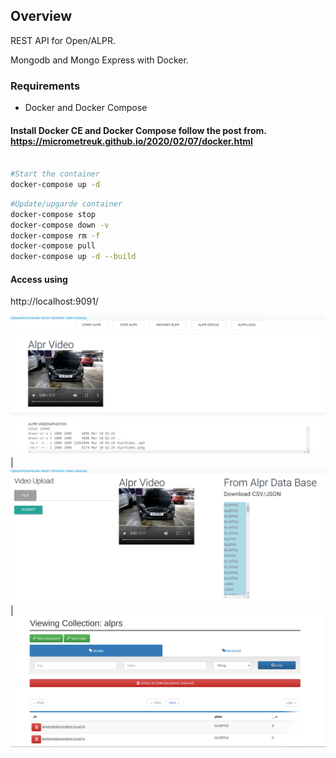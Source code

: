 ## Overview 
REST API for Open/ALPR.

Mongodb and Mongo Express with Docker.

### Requirements
- Docker and Docker Compose
#### Install Docker CE and Docker Compose follow the post from. https://micrometreuk.github.io/2020/02/07/docker.html
``` bash

#Start the container
docker-compose up -d               
```
``` bash
#Update/upgarde container  
docker-compose stop
docker-compose down -v
docker-compose rm -f
docker-compose pull
docker-compose up -d --build
```
#### Access using
http://localhost:9091/

![alt tag](public/images/alpr-admin.png)  | ![alt tag](public/images/upload.png ) |  ![alt tag](public/images/db-admin.png ) 
